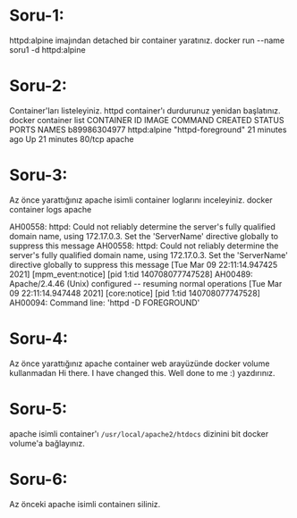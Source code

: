 # Soru-1:
httpd:alpine imajından detached bir container yaratınız.
docker run --name soru1 -d httpd:alpine

# Soru-2:
Container'ları listeleyiniz. httpd container'ı durdurunuz yenidan başlatınız.
docker container list
CONTAINER ID        IMAGE               COMMAND              CREATED             STATUS              PORTS               NAMES
b89986304977        httpd:alpine        "httpd-foreground"   21 minutes ago      Up 21 minutes       80/tcp              apache

# Soru-3:
 Az önce yarattığınız apache isimli container loglarını inceleyiniz.
docker container logs apache
 
AH00558: httpd: Could not reliably determine the server's fully qualified domain name, using 172.17.0.3. Set the 'ServerName' directive globally to suppress this message
AH00558: httpd: Could not reliably determine the server's fully qualified domain name, using 172.17.0.3. Set the 'ServerName' directive globally to suppress this message
[Tue Mar 09 22:11:14.947425 2021] [mpm_event:notice] [pid 1:tid 140708077747528] AH00489: Apache/2.4.46 (Unix) configured -- resuming normal operations
[Tue Mar 09 22:11:14.947448 2021] [core:notice] [pid 1:tid 140708077747528] AH00094: Command line: 'httpd -D FOREGROUND'

# Soru-4:
Az önce yarattığınız apache container web arayüzünde docker volume kullanmadan Hi there. I have changed this. Well done to me :) yazdırınız.

# Soru-5:
apache isimli container'ı `/usr/local/apache2/htdocs` dizinini bit docker volume'a bağlayınız.

# Soru-6:
Az önceki apache isimli containerı siliniz.
